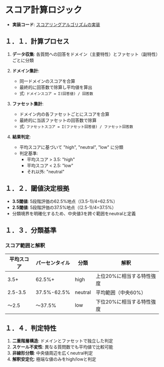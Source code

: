 # スコア計算ロジック
- **実装コード**: [スコアリングアルゴリズムの実装](https://github.com/yanokkpj/bigfive-web-clone/blob/main/packages/score/src/index.ts)

## １．１．計算プロセス
1. **データ収集**: 各質問への回答をドメイン（主要特性）とファセット（副特性）ごとに分類
2. **ドメイン集計**:
   - 同一ドメインのスコアを合算
   - 最終的に回答数で除算し平均値を算出
   - 式: `ドメインスコア = Σ(回答値) / 回答数`

3. **ファセット集計**:
   - ドメイン内の各ファセットごとにスコアを合算
   - 最終的に当該ファセットの回答数で除算
   - 式: `ファセットスコア = Σ(ファセット回答値) / ファセット回答数`

4. **結果判定**:
   - 平均スコアに基づいて "high", "neutral", "low" に分類
   - 判定基準: 
     * 平均スコア > 3.5: "high"
     * 平均スコア < 2.5: "low"
     * それ以外: "neutral"

## １．２．閾値決定根拠
- **3.5閾値**: 5段階評価の62.5%地点（(3.5-1)/4=62.5%）
- **2.5閾値**: 5段階評価の37.5%地点（(2.5-1)/4=37.5%）
- 分類境界を明確化するため、中央値3を跨ぐ範囲をneutralと定義

## １．３．分類基準

### スコア範囲と解釈
| 平均スコア | パーセンタイル | 分類    | 解釈                          |
|------------|---------------|---------|-------------------------------|
| 3.5+       | 62.5%+        | high    | 上位20%に相当する特性強度     |
| 2.5-3.5    | 37.5%-62.5%   | neutral | 平均範囲（中央60%）          |
| ～2.5      | ～37.5%       | low     | 下位20%に相当する特性強度     |

## １．４．判定特性
1. **二重階層構造**: ドメインとファセットで独立した判定
2. **スケール不変性**: 異なる質問数でも平均値で比較可能
3. **非線形分類**: 中央値周辺を広くneutral判定
4. **解釈安定化**: 極端な値のみをhigh/lowと判定
